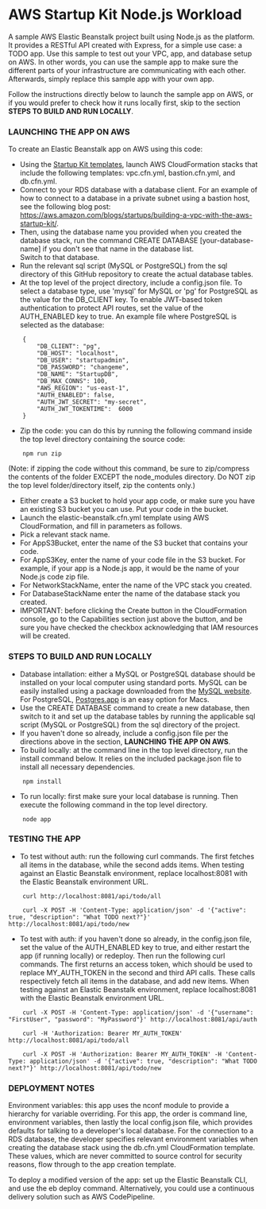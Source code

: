 # AWS Startup Kit Node.js Workload


A sample AWS Elastic Beanstalk project built using Node.js as the platform. It
provides a RESTful API created with Express, for a simple use case:  a TODO app. 
Use this sample to test out your VPC, app, and database setup on AWS. In other words,
you can use the sample app to make sure the different parts of your infrastructure
are communicating with each other. Afterwards, simply replace this sample app with
your own app.  

Follow the instructions directly below to launch the sample app on AWS, or if you
would prefer to check how it runs locally first, skip to the section **STEPS TO 
BUILD AND RUN LOCALLY**.

### LAUNCHING THE APP ON AWS

To create an Elastic Beanstalk app on AWS using this code:
- Using the [Startup Kit templates](https://github.com/awslabs/startup-kit-templates),
launch AWS CloudFormation stacks that include the following templates:  vpc.cfn.yml, 
bastion.cfn.yml, and db.cfn.yml.
- Connect to your RDS database with a database client.  For an example of how to connect
to a database in a private subnet using a bastion host, see the following blog post:
https://aws.amazon.com/blogs/startups/building-a-vpc-with-the-aws-startup-kit/.
- Then, using the database name you provided when you created the database stack, run the 
command CREATE DATABASE [your-database-name] if you don't see that name in the database list.  
Switch to that database.  
- Run the relevant sql script (MySQL or PostgreSQL) from the sql directory of this 
GitHub repository to create the actual database tables. 
- At the top level of the project directory, include a config.json file.  To select
a database type, use 'mysql' for MySQL or 'pg' for PostgreSQL as the value for the
DB_CLIENT key.  To enable JWT-based token authentication to protect API routes,
set the value of the AUTH_ENABLED key to true.  An example file where PostgreSQL is 
selected as the database:  

```
    {
        "DB_CLIENT": "pg",
        "DB_HOST": "localhost",
        "DB_USER": "startupadmin",
        "DB_PASSWORD": "changeme",
        "DB_NAME": "StartupDB",
        "DB_MAX_CONNS": 100,
        "AWS_REGION": "us-east-1",
        "AUTH_ENABLED": false,
        "AUTH_JWT_SECRET": "my-secret",
        "AUTH_JWT_TOKENTIME":  6000
    }
```

- Zip the code:  you can do this by running the following command inside the top level
directory containing the source code:
```
    npm run zip
```
(Note: if zipping the code without this command, be sure to zip/compress the contents of
the folder EXCEPT the node_modules directory.  Do NOT zip the top level folder/directory itself, zip the contents only.)
- Either create a S3 bucket to hold your app code, or make sure you have an existing S3 bucket you can use. Put your code in the bucket.
- Launch the elastic-beanstalk.cfn.yml template using AWS CloudFormation, and fill in parameters as follows.  
- Pick a relevant stack name.
- For AppS3Bucket, enter the name of the S3 bucket that contains your code.
- For AppS3Key, enter the name of your code file in the S3 bucket. For example, if your app is a Node.js app, it would be the name of your Node.js code zip file.
- For NetworkStackName, enter the name of the VPC stack you created.
- For DatabaseStackName enter the name of the database stack you created.
- IMPORTANT: before clicking the Create button in the CloudFormation console, go to the Capabilities section just above the button, and be sure you have checked the checkbox acknowledging that IAM resources will be created.

### STEPS TO BUILD AND RUN LOCALLY

- Database intallation:  either a MySQL or PostgreSQL database should be installed on your
local computer using standard ports.  MySQL can be easily installed using a package
downloaded from the [MySQL website](https://dev.mysql.com/downloads/mysql).  For PostgreSQL,
[Postgres.app](http://postgresapp.com) is an easy option for Macs.
- Use the CREATE DATABASE command to create a new database, then switch to it and set up
the database tables by running the applicable sql script (MySQL or PostgreSQL) from the 
sql directory of the project.
- If you haven't done so already, include a config.json file per the directions above 
in the section, **LAUNCHING THE APP ON AWS**.
- To build locally: at the command line in the top level directory, run the install
command below.  It relies on the included package.json file to install all necessary
dependencies.
```
    npm install
```
- To run locally:  first make sure your local database is running.  Then execute the
following command in the top level directory.
```
    node app
```

### TESTING THE APP

- To test without auth:  run the following curl commands.  The first fetches all items in the database, while the second adds items.  When testing against an Elastic Beanstalk environment,
replace localhost:8081 with the Elastic Beanstalk environment URL.

```
    curl http://localhost:8081/api/todo/all
    
    curl -X POST -H 'Content-Type: application/json' -d '{"active": true, "description": "What TODO next?"}' http://localhost:8081/api/todo/new

```

- To test with auth:  if you haven't done so already, in the config.json file, set the value
of the AUTH_ENABLED key to true, and either restart the app (if running locally) or redeploy.
Then run the following curl commands. The first returns an access token, which should be used
to replace MY_AUTH_TOKEN in the second and third API calls.  These calls respectively fetch all
items in the database, and add new items.  When testing against an Elastic Beanstalk environment, replace localhost:8081 with the Elastic Beanstalk environment URL.


```
    curl -X POST -H 'Content-Type: application/json' -d '{"username": "FirstUser", "password": "MyPassword"}' http://localhost:8081/api/auth

    curl -H 'Authorization: Bearer MY_AUTH_TOKEN' http://localhost:8081/api/todo/all
    
    curl -X POST -H 'Authorization: Bearer MY_AUTH_TOKEN' -H 'Content-Type: application/json' -d '{"active": true, "description": "What TODO next?"}' http://localhost:8081/api/todo/new

```


### DEPLOYMENT NOTES

Environment variables:  this app uses the nconf module to provide a hierarchy for 
variable overriding.  For this app, the order is command line, environment variables, 
then lastly the local config.json file, which provides defaults for talking to a 
developer's local database.  For the connection to a RDS database, the developer
specifies relevant environment variables when creating the database stack using the
db.cfn.yml CloudFormation template.  These values, which are never committed to source
control for security reasons, flow through to the app creation template.  

To deploy a modified version of the app:  set up the Elastic Beanstalk CLI, and use
the eb deploy command.  Alternatively, you could use a continuous delivery solution
such as AWS CodePipeline.  


